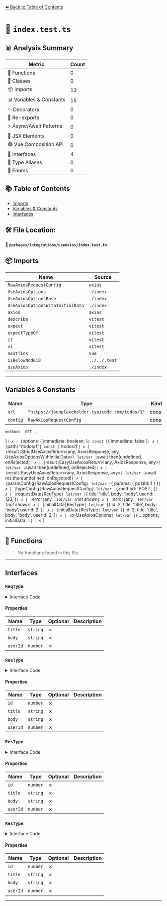 [⬅️ Back to Table of Contents](../../../index.md)

# 📄 `index.test.ts`

## 📊 Analysis Summary

| Metric | Count |
|--------|-------|
| 🔧 Functions | 0 |
| 🧱 Classes | 0 |
| 📦 Imports | 13 |
| 📊 Variables & Constants | 15 |
| ✨ Decorators | 0 |
| 🔄 Re-exports | 0 |
| ⚡ Async/Await Patterns | 0 |
| 💠 JSX Elements | 0 |
| 🟢 Vue Composition API | 0 |
| 📐 Interfaces | 4 |
| 📑 Type Aliases | 0 |
| 🎯 Enums | 0 |

## 📚 Table of Contents

- [Imports](#imports)
- [Variables & Constants](#variables-constants)
- [Interfaces](#interfaces)

## 🛠️ File Location:
📂 **`packages/integrations/useAxios/index.test.ts`**

## 📦 Imports

| Name | Source |
|------|--------|
| `RawAxiosRequestConfig` | `axios` |
| `UseAxiosOptions` | `./index` |
| `UseAxiosOptionsBase` | `./index` |
| `UseAxiosOptionsWithInitialData` | `./index` |
| `axios` | `axios` |
| `describe` | `vitest` |
| `expect` | `vitest` |
| `expectTypeOf` | `vitest` |
| `it` | `vitest` |
| `vi` | `vitest` |
| `nextTick` | `vue` |
| `isBelowNode18` | `../../.test` |
| `useAxios` | `./index` |


---

## Variables & Constants

| Name | Type | Kind | Value | Exported |
|------|------|------|-------|----------|
| `url` | `"https://jsonplaceholder.typicode.com/todos/1"` | const | `'https://jsonplaceholder.typicode.com/todos/1'` | ✗ |
| `config` | `RawAxiosRequestConfig` | const | `{
    method: 'GET',
  }` | ✗ |
| `options` | `{ immediate: boolean; }` | const | `{ immediate: false }` | ✗ |
| `path` | `"/todos/1"` | const | `'/todos/1'` | ✗ |
| `result` | `StrictUseAxiosReturn<any, AxiosResponse<T>, any, UseAxiosOptionsWithInitialData<any>>` | let/var | `await then(undefined, onRejected)` | ✗ |
| `result` | `EasyUseAxiosReturn<any, AxiosResponse<T>, any>` | let/var | `await then(undefined, onRejected)` | ✗ |
| `result` | `EasyUseAxiosReturn<any, AxiosResponse<T>, any>` | let/var | `await res.then(undefined, onRejected)` | ✗ |
| `paramConfig` | `RawAxiosRequestConfig` | let/var | `{ params: { postId: 1 } }` | ✗ |
| `typeConfig` | `RawAxiosRequestConfig<ReqType>` | let/var | `{
      method: 'POST',
    }` | ✗ |
| `requestData` | `ReqType` | let/var | `{
      title: 'title',
      body: 'body',
      userId: 123,
    }` | ✗ |
| `error` | `any` | let/var | `*not shown*` | ✗ |
| `error` | `any` | let/var | `*not shown*` | ✗ |
| `initialData` | `ResType` | let/var | `{
      id: 2,
      title: 'title',
      body: 'body',
      userId: 2,
    }` | ✗ |
| `initialData` | `ResType` | let/var | `{
      id: 2,
      title: 'title',
      body: 'body',
      userId: 2,
    }` | ✗ |
| `o` | `UseAxiosOptions<number>` | let/var | `{ ...options, initialData: 1 }` | ✗ |


---

## 🔧 Functions

> No functions found in this file.


---

## Interfaces

### `ReqType`

<details><summary>Interface Code</summary>

```ts
interface ReqType {
      title: string
      body: string
      userId: number
    }
```
</details>

#### Properties

| Name | Type | Optional | Description |
|------|------|----------|-------------|
| `title` | `string` | ✗ |  |
| `body` | `string` | ✗ |  |
| `userId` | `number` | ✗ |  |

### `ResType`

<details><summary>Interface Code</summary>

```ts
interface ResType {
      id: number
      title: string
      body: string
      userId: number
    }
```
</details>

#### Properties

| Name | Type | Optional | Description |
|------|------|----------|-------------|
| `id` | `number` | ✗ |  |
| `title` | `string` | ✗ |  |
| `body` | `string` | ✗ |  |
| `userId` | `number` | ✗ |  |

### `ResType`

<details><summary>Interface Code</summary>

```ts
interface ResType {
      id: number
      title: string
      body: string
      userId: number
    }
```
</details>

#### Properties

| Name | Type | Optional | Description |
|------|------|----------|-------------|
| `id` | `number` | ✗ |  |
| `title` | `string` | ✗ |  |
| `body` | `string` | ✗ |  |
| `userId` | `number` | ✗ |  |

### `ResType`

<details><summary>Interface Code</summary>

```ts
interface ResType {
      id: number
      title: string
      body: string
      userId: number
    }
```
</details>

#### Properties

| Name | Type | Optional | Description |
|------|------|----------|-------------|
| `id` | `number` | ✗ |  |
| `title` | `string` | ✗ |  |
| `body` | `string` | ✗ |  |
| `userId` | `number` | ✗ |  |


---